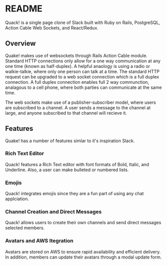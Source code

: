 # README
Quack! is a single page clone of Slack built with Ruby on Rails, PostgreSQL, Action Cable Web Sockets, and React/Redux.

## Overview
Quake! makes use of websockets through Rails Action Cable module. Standard HTTP connections only allow for a one way communication at any one time (known as half-duplex). A helpful anaology is using a radio or walkie-talkie, where only one person can talk at a time. The standard HTTP request can be upgraded to a web socket connection which is a full duplex connection. A full duplex connection enables full 2 way communction, analagous to a cell phone, where both parties can communicate at the same time.

The web sockets make use of a publisher-subscriber model, where users are subscribed to a channel. A user sends a message to the channel at large, and anyone subscribed to that channel will recieve it.

## Features
Quake! has a number of features simlar to it's inspiration Slack.

### Rich Text Editor
Quack! features a Rich Text editor with font formats of Bold, Italic, and Underline. Also, a user can make bulleted or numbered lists.

### Emojis 
Quack! integrates emojis since they are a fun part of using any chat applciation.

### Channel Creation and Direct Messages
Quack! allows users to create their own channels and send direct messages selected members.

### Avatars and AWS Itegration
Avatars are stored on AWS to ensure rapid availability and efficient delivery. In addition, members can update their avatars through a modal update form.
